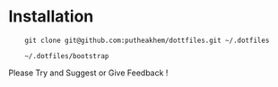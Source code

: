 Installation
========

```
    git clone git@github.com:putheakhem/dottfiles.git ~/.dotfiles
```

```
    ~/.dotfiles/bootstrap
```

Please Try and Suggest or Give Feedback !

